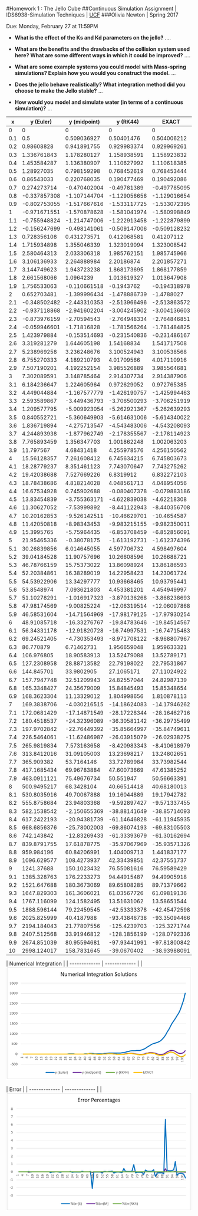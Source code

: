 #Homework 1 : The Jello Cube 
##Continuous Simulation Assignment |  IDS6938-Simulation Techniques | [UCF](http://www.ist.ucf.edu/grad/)
###Olivia Newton  |	Spring 2017

 Due: Monday, February 27 at 11:59PM

- **What is the effect of the Ks and Kd parameters on the jello?**
....

- **What are the benefits and the drawbacks of the collision system used here? What are some different ways in which it could be improved?**
....

- **What are some example systems you could model with Mass-spring simulations? Explain how you would you construct the model.**
...

- **Does the jello behave realistically? What integration method did you choose to make the Jello stable?**
...

- **How would you model and simulate water (in terms of a continuous simulation)?**
...

x | y (Euler) | y (midpoint) | y (RK44) | EXACT | %Err(E) | %Err(M) | %Err(RK4)|
--- | --- | --- | --- | --- | --- | --- | --- |
0 | 0 | 0 | 0 | 0 | 0 | 0 | 0 |
0.1 | 0.5 | 0.509036927 | 0.50401476 | 0.504006212 | 0.01% | 0.01% | 0.00% |
0.2 | 0.98608828 | 0.941891755 | 0.929983374 | 0.929969261 | 6.03% | 0.01% | 0.00% |
0.3 | 1.336761843 | 1.178280127 | 1.158938591 | 1.158923832 | 0.15% | 0.02% | 0.00% |
0.4 | 1.453584287 | 1.136380907 | 1.110627992 | 1.110618385 | 0.31% | 0.02% | 0.00% |
0.5 | 1.28927035 | 0.798159298 | 0.768452619 | 0.768453444 | 0.68% | 0.04% | 0.00% |
0.6 | 0.86543033 | 0.220768035 | 0.190477469 | 0.190492086 | 3.54% | 0.16% | 0.00% |
0.7 | 0.274273714 | -0.470402004 | -0.49781389 | -0.497785095| -1.55%| -0.06% | 0.00% |
0.8 | -0.337857308| -1.107144704 | -1.129056656| -1.129016654| -70.08%| -0.02% | 0.00% |
0.9 | -0.802753055| -1.517667616 | -1.533117725| -1.533072395| -47.64%| -0.01% | 0.00% |
1 | -0.971671551| -1.570878628 | -1.581041974| -1.580998849| -38.54% | -0.01% | 0.00% |
1.1 | -0.755948824| -1.214747006 | -1.222913458| -1.222879899| -38.18%| -0.01% | 0.00% |
1.2 | -0.156247699| -0.498141061 | -0.509147006| -0.509128232| -69.31%| -0.02% | 0.00% |
1.3| 0.728356108| 0.431273571| 0.412068581| 0.41207112|	0.77%| 0.05%|	0.00%|
1.4|	1.715934898	 |	1.355046339 |	1.323019094	 |	1.323008542	 |	0.30%	 |	0.02%	 |	0.00%	 |
1.5|	2.580464313	 |	2.033306318	 |	1.985762151	 |	1.985745966	 |	0.30%	 |	0.02%	 |	0.00%|
1.6|	3.106136933	 |	2.264888984 |	2.20186874	 |	2.201857271	 |	0.41%	 |	0.03%	 |	0.00%	 |
1.7|	3.144749623	 |	1.943723238	 |	1.868173695	 |	1.868177859	 |	0.68%	 |	0.04%	 |	0.00%|
1.8|	2.661568066	 |	1.0964239 |	1.013619327	 |	1.013647908	 |	1.63%	 |	0.08%	 |	0.00%	 |
1.9|	1.756533063	 |	-0.110661518	 |	-0.1943762	 |	-0.194318978	 |	-10.04%	 |	-0.43%	 |	0.00%|
2|	0.652703481	 |	-1.399996434|	-1.478886739	 |	-1.4788027	 |	-1.44%	 |	-0.05%	 |	0.00%|
2.1|	-0.348502482	 |	-2.443310353	 |	-2.513966496	 |	-2.513863572	 |	-0.86%	 |	-0.03%	 |	0.00%|
2.2|	-0.937118868	 |	-2.941602204	 |	-3.004245902	 |	-3.004136603	 |	-0.69%	 |	-0.02%	 |	0.00%|
2.3|	-0.873976159	 |	-2.70594543	 |	-2.764948334	 |	-2.764846851	 |	-0.68%	 |	-0.02%	 |	0.00%|
2.4|	-0.059946601	 |	-1.71816828	 |	-1.781566264	 |	-1.781484825	 |	-0.97%	 |	-0.04%	 |	0.00%|
2.5|	1.423979884	 |	-0.153514693	 |	-0.231540836	 |	-0.231486167	 |	-7.15%	 |	-0.34%	 |	0.00%|
2.6|	3.319281279	 |	1.644605198	 |	1.54168834	 |	1.541717508	 |	1.15%	 |	0.07%	 |	0.00%|
2.7|	5.238969258	 |	3.236248676	 |	3.100524943	 |	3.100538568	 |	0.69%	 |	0.04%	 |	0.00%|
2.8|	6.755270333	 |	4.189210793	 |	4.01709566	 |	4.017110916	 |	0.68%	 |	0.04%	 |	0.00%|
2.9|	7.507190201	 |	4.192252154	 |	3.985526889	 |	3.985564681	 |	0.88%	 |	0.05%	 |	0.00%|
3|	7.302089591	 |	3.148785464	 |	2.914307734	 |	2.914387906	 |	1.51%	 |	0.08%	 |	0.00%|
3.1|	6.184236647	 |	1.224605964	 |	0.972629052	 |	0.972765385	 |	5.36%	 |	0.26%	 |	0.00%|
3.2|	4.449044884	 |	-1.167577779	 |	-1.426190757	 |	-1.425994463	 |	-4.12%	 |	-0.18%	 |	0.00%|
3.3|	2.593589867	 |	-3.449436793	 |	-3.706500293	 |	-3.706251919	 |	-1.70%	 |	-0.07%	 |	0.00%|
3.4|	1.209577795	 |	-5.009923054	 |	-5.262921367	 |	-5.262639293	 |	-1.23%	 |	-0.05%	 |	0.00%|
3.5|	0.840552721	 |	-5.360649903	 |	-5.614631006	 |	-5.614340022	 |	-1.15%	 |	-0.05%	 |	0.00%|
3.6|	1.836719894	 |	-4.275713547	 |	-4.543483006	 |	-4.543208093	 |	-1.40%	 |	-0.06%	 |	0.00%|
3.7|	4.244893938	 |	-1.877962749	 |	-2.178355567	 |	-2.178114923	 |	-2.95%	 |	-0.14%	 |	0.00%|
3.8|	7.765893459	 |	1.356347703	 |	1.001862248	 |	1.002063203	 |	6.75%	 |	0.35%	 |	0.00%|
3.9|	11.797567	 |	4.68431418	 |	4.255978576	 |	4.256150562	 |	1.77%	 |	0.10%	 |	0.00%|
4|	15.56128357	 |	7.261608412	 |	6.745634215	 |	6.745803673	 |	1.31%	 |	0.08%	 |	0.00%|
4.1|	18.28779237	 |	8.351461123	 |	7.743070647	 |	7.743275262	 |	1.36%	 |	0.08%	 |	0.00%|
4.2|	19.42038688	 |	7.527669226	 |	6.8319912	 |	6.832272103	 |	1.84%	 |	0.10%	 |	0.00%|
4.3|	18.78438686	 |	4.818214028	 |	4.048561713	 |	4.048954056	 |	3.64%	 |	0.19%	 |	0.00%|
4.4|	16.67534928	 |	0.745902688	 |	-0.080407378	 |	-0.079883186	 |	-209.75%	 |	-10.34%	 |-0.01%|
4.5|	13.83454839	 |	-3.755363171	 |	-4.622839038	 |	-4.62218308	 |	-3.99%	 |	-0.19%	 |	0.00%|
4.6|	11.30627052	 |	-7.53999892	 |	-8.441122943	 |	-8.440356708	 |	-2.34%	 |	-0.11%	 |	0.00%|
4.7|	10.20162853	 |	-9.526142511	 |	-10.46629701	 |	-10.4654587	 |	-1.97%	 |	-0.09%	 |	0.00%|
4.8|	11.42050818	 |	-8.98343453	 |	-9.983215155	 |	-9.982350011	 |	-2.14%	 |	-0.10%	 |	0.00%|
4.9|	15.3995765	 |	-5.75964435	 |	-6.853708459	 |	-6.852856091	 |	-3.25%	 |	-0.16%	 |	0.00%|
5|	21.95465336	 |	-0.38078175	 |	-1.613192731	 |	-1.612374396	 |	-14.62%	 |	-0.76%	 |	0.00%|
5.1|	30.26839856	 |	6.014645055	 |	4.597706732	 |	4.598497604	 |	5.58%	 |	0.31%	 |	0.00%|
5.2|	39.04184528	 |	11.90757696	 |	10.26608596	 |	10.26688721	 |	2.80%	 |	0.16%	 |	7.80E-07|
5.3|	46.78766159	 |	15.75373022	 |	13.86098924	 |	13.86186593	 |	2.38%	 |	0.14%	 |	6.32E-07|
5.4|	52.20384861	 |	16.38289019	 |	14.22958423	 |	14.23061724	 |	2.67%	 |	0.15%	 |	7.26E-07|
5.5|	54.53922906	 |	13.34297777	 |	10.93668465	 |	10.93795441	 |	3.99%	 |	0.22%	 |	0.00%	 |
5.6|	53.8548974	 |	7.093621803	 |	4.453381201	 |	4.454949997	 |	11.09%	 |	0.59%	 |	0.00%	 |
5.7|	51.10278291	 |	-1.016917323	 |	-3.870136268	 |	-3.868238693	 |	-14.21%	 |	-0.74%	 |	0.00%	 |
5.8|	47.98174569	 |	-9.00825224	 |	-12.06319514	 |	-12.06097868	 |	-4.98%	 |	-0.25%	 |	0.00%	 |
5.9|	46.58531604	 |	-14.71564969	 |	-17.98179125	 |	-17.97930254	 |	-3.59%	 |	-0.18%	 |	0.00%	 |
6|	48.91085718	 |	-16.33276767	 |	-19.84783646	 |	-19.84514567	 |	-3.46%	 |	-0.18%	 |	0.00%	 |
6.1|	56.34331178	 |	-12.91820728	 |	-16.74997531	 |	-16.74715483	 |	-4.36%	 |	-0.23%	 |	0.00%	 |
6.2|	69.24521405	 |	-4.730353493	 |	-8.971708122	 |	-8.968807967	 |	-8.72%	 |	-0.47%	 |	0.00%	 |
6.3|	86.770879	 |	6.71462731	 |	1.956659048	 |	1.959633321	 |	43.28%	 |	2.43%	 |	0.00%	 |
6.4|	106.976805	 |	18.90583913	 |	13.52479088	 |	13.52789171	 |	6.91%	 |	0.40%	 |	0.00%	 |
6.5|	127.2308958	 |	28.88713582	 |	22.79198022	 |	22.79531867	 |	4.58%	 |	0.27%	 |	0.00%	 |
6.6|	144.845701	 |	33.9802905	 |	27.1065171	 |	27.11024922	 |	4.34%	 |	0.25%	 |	0.00%	 |
6.7|	157.7947748	 |	32.51209943	 |	24.82557044	 |	24.82987139	 |	5.36%	 |	0.31%	 |	0.00%	 |
6.8|	165.3348427	 |	24.35679009	 |	15.84845493	 |	15.85348654	 |	9.43%	 |	0.54%	 |	0.00%	 |
6.9|	168.3623304	 |	11.13329012	 |	1.804998656	 |	1.810878113	 |	91.97%	 |	5.15%	 |	0.00%	 |
7|	169.3838706	 |	-4.030216515	 |	-14.18624083	 |	-14.17946262	 |	-12.95%	 |	-0.72%	 |	0.00%	 |
7.1|	172.0681429	 |	-17.14871549	 |	-28.17228344	 |	-28.16462716	 |	-7.11%	 |	-0.39%	 |	0.00%	 |
7.2|	180.4518537	 |	-24.32396089	 |	-36.30581142	 |	-36.29735499	 |	-5.97%	 |	-0.33%	 |	0.00%	 |
7.3|	197.9702842	 |	-22.76449392	 |	-35.85664997	 |	-35.84749611	 |	-6.52%	 |	-0.36%	 |	0.00%	 |
7.4|	226.5464061	 |	-11.62486987	 |	-26.03915079	 |	-26.02938275	 |	-9.70%	 |	-0.55%	 |	0.00%	 |
7.5|	265.9819834	 |	7.573163658	 |	-8.420983343	 |	-8.410618979	 |	-32.63%	 |	-1.90%	 |	0.00%	 |
7.6|	313.8412016	 |	31.09105003	 |	13.23698217	 |	13.24802651	 |	22.69%	 |	1.35%	 |	0.00%	 |
7.7|	365.909382	 |	53.7164146	 |	33.72789984	 |	33.73982544	 |	9.85%	 |	0.59%	 |	0.00%	 |
7.8|	417.1685434	 |	69.96783884	 |	47.60073669	 |	47.61385252	 |	7.76%	 |	0.47%	 |	0.00%	 |
7.9|	463.0911121	 |	75.49676734	 |	50.551947	 |	50.56663391	 |	8.16%	 |	0.49%	 |	0.00%	 |
8|	500.9495217	 |	68.3428104	 |	40.66514418	 |	40.68180013	 |	11.31%	 |	0.68%	 |	0.00%	 |
8.1|	530.8035916	 |	49.70067888	 |	19.16044889	 |	19.17942782	 |	26.68%	 |	1.59%	 |	0.00%	 |
8.2|	555.8758684	 |	23.94803368	 |	-9.592897427	 |	-9.571337455	 |	-59.08%	 |	-3.50%	 |	0.00%	 |
8.3|	582.1538542	 |	-2.150655369	 |	-38.88141649	 |	-38.85714093	 |	-15.98%	 |	-0.94%	 |	0.00%	 |
8.4|	617.2422193	 |	-20.94381739	 |	-61.14646828	 |	-61.11945935	 |	-11.10%	 |	-0.66%	 |	0.00%	 |
8.5|	668.6856376	 |	-25.78002003	 |	-69.86074193	 |	-69.83105503	 |	-10.58%	 |	-0.63%	 |	0.00%	 |
8.6|	742.143842	 |	-12.83269433	 |	-61.33393679	 |	-61.30162694	 |	-13.11%	 |	-0.79%	 |	0.00%	 |
8.7|	839.8791755	 |	17.61878775	 |	-35.97067969	 |	-35.93571326	 |	-24.37%	 |	-1.49%	 |	0.00%	 |
8.8|	959.984196	 |	60.84206991	 |	1.404009713	 |	1.441837177	 |	664.81%	 |	41.20%	 |	0.03%	 |
8.9|	1096.629577	 |	108.4273937	 |	42.33439851	 |	42.37551737	 |	24.88%	 |	1.56%	 |	0.00%	 |
9|	1241.37688	 |	150.1023432	 |	76.55081616	 |	76.59589429	 |	15.21%	 |	0.96%	 |	0.00%	 |
9.1|	1385.328763	 |	176.2233273	 |	94.44915487	 |	94.49905918	 |	13.66%	 |	0.86%	 |	0.00%	 |
9.2|	1521.647688	 |	180.3673069	 |	89.65808285	 |	89.71379662	 |	15.96%	 |	1.01%	 |	0.00%	 |
9.3|	1647.829303	 |	161.3606021	 |	61.03567726	 |	61.09819136	 |	25.97%	 |	1.64%	 |	0.00%	 |
9.4|	1767.116099	 |	124.1582495	 |	13.51631062	 |	13.58651544	 |	129.06%	 |	8.14%	 |	0.01%	 |
9.5|	1888.596144	 |	79.22459545	 |	-42.53333378	 |	-42.45472598	 |	-45.49%	 |	-2.87%	 |	0.00%	 |
9.6|	2025.825999	 |	40.4187988	 |	-93.43846738	 |	-93.35094466	 |	-22.70%	 |	-1.43%	 |	0.00%	 |
9.7|	2194.184043	 |	21.77807556	 |	-125.4239703	 |	-125.3271744	 |	-18.51%	 |	-1.17%	 |	0.00%	 |
9.8 | 2407.512568 | 33.91946812 | -128.1856199| -128.0792336| -19.80%| -1.26% | 0.00% |
9.9 | 2674.851039 | 80.95594681 | -97.93441991| -97.81800842| -28.35%| -1.83% | 0.00% |
10 | 2998.124017 | 158.7831645 | -39.0670402 | -38.93988091| -77.99% | -5.08% | 0.00% |


| Numerical Integration  | 
| ------------- | ------------- |
| ![](images/solutions.PNG?raw=true)

| Error | 
| ------------- | ------------- |
| ![](images/error.PNG?raw=true) 
